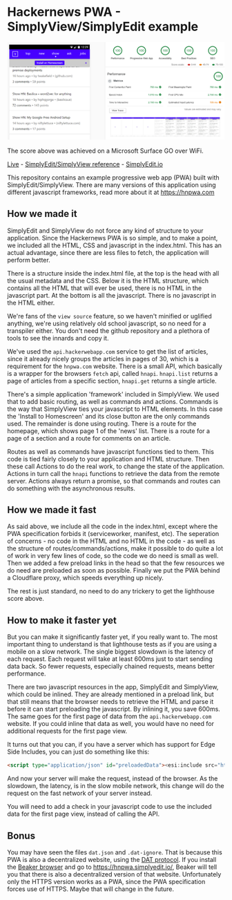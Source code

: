 # Hackernews PWA - SimplyView/SimplyEdit example

![Lighthouse Score](https://github.com/SimplyEdit/hnpwa/raw/master/hnpwa.lighthouse.png)

The score above was achieved on a Microsoft Surface GO over WiFi.

[Live](https://hnpwa.simplyedit.io/) - [SimplyEdit/SimplyView reference](https://reference.simplyedit.io/) - [SimplyEdit.io](https://simplyedit.io/)

This repository contains an example progressive web app (PWA) built with SimplyEdit/SimplyView. 
There are many versions of this application using different javascript frameworks, read more about it at https://hnpwa.com

## How we made it

SimplyEdit and SimplyView do not force any kind of structure to your application. Since the Hackernews PWA is so simple, and to make a point, we included all the HTML, CSS and javascript in the index.html. This has an actual advantage, since there are less files to fetch, the application will perform better.

There is a structure inside the index.html file, at the top is the head with all the usual metadata and the CSS. Below it is the HTML structure, which contains all the HTML that will ever be used, there is no HTML in the javascript part. At the bottom is all the javascript. There is no javascript in the HTML either.

We're fans of the `view source` feature, so we haven't minified or uglified anything, we're using relatively old school javascript, so no need for a transpiler either. You don't need the github repository and a plethora of tools to see the innards and copy it.

We've used the `api.hackerwebapp.com` service to get the list of articles, since it already nicely groups the articles in pages of 30, which is a requirement for the `hnpwa.com` website. There is a small API, which basically is a wrapper for the browsers `fetch` api, called `hnapi`. `hnapi.list` returns a page of articles from a specific section, `hnapi.get` returns a single article.

There's a simple application 'framework' included in SimplyView. We used that to add basic routing, as well as commands and actions. Commands is the way that SimplyView ties your javascript to HTML elements. In this case the 'Install to Homescreen' and its close button are the only commands used. The remainder is done using routing. There is a route for the homepage, which shows page 1 of the 'news' list. There is a route for a page of a section and a route for comments on an article.

Routes as well as commands have javascript functions tied to them. This code is tied fairly closely to your application and HTML structure. Then these call Actions to do the real work, to change the state of the application. Actions in turn call the `hnapi` functions to retrieve the data from the remote server. Actions always return a promise, so that commands and routes can do something with the asynchronous results.

## How we made it fast

As said above, we include all the code in the index.html, except where the PWA specification forbids it (serviceworker, manifest, etc).
The seperation of concerns - no code in the HTML and no HTML in the code - as well as the structure of routes/commands/actions, make it possible to do quite a lot of work in very few lines of code, so the code we do need is small as well.
Then we added a few preload links in the head so that the few resources we do need are preloaded as soon as possible.
Finally we put the PWA behind a Cloudflare proxy, which speeds everything up nicely.

The rest is just standard, no need to do any trickery to get the lighthouse score above.

## How to make it faster yet

But you can make it significantly faster yet, if you really want to. The most important thing to understand is that lighthouse tests as if you are using a mobile on a slow network. The single biggest slowdown is the latency of each request. Each request will take at least 600ms just to start sending data back. So fewer requests, especially chained requests, means better performance.

There are two javascript resources in the app, SimplyEdit and SimplyView, which could be inlined. They are already mentioned in a preload link, but that still means that the browser needs to retrieve the HTML and parse it before it can start preloading the javascript. By inlining it, you save 600ms. The same goes for the first page of data from the `api.hackerwebapp.com` website. If you could inline that data as well, you would have no need for additional requests for the first page view.

It turns out that you can, if you have a server which has support for Edge Side Includes, you can just do something like this:

```html
<script type="application/json" id="preloadedData"><esi:include src="https://api.hackerwebapp.com/news" /></script>
```

And now your server will make the request, instead of the browser. As the slowdown, the latency, is in the slow mobile network, this change will do the request on the fast network of your server instead.

You will need to add a check in your javascript code to use the included data for the first page view, instead of calling the API.

## Bonus

You may have seen the files `dat.json` and `.dat-ignore`. That is because this PWA is also a decentralized website, using the [DAT protocol](https://www.datprotocol.com/). If you install the [Beaker browser](https://beakerbrowser.com/) and go to https://hnpwa.simplyedit.io/, Beaker will tell you that there is also a decentralized version of that website. Unfortunately only the HTTPS version works as a PWA, since the PWA specification forces use of HTTPS. Maybe that will change in the future.
